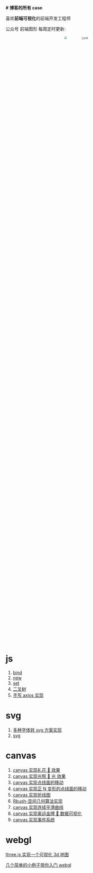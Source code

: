 **# 博客的所有 case**

喜欢**前端可视化**的前端开发工程师

公众号 前端图形 每周定时更新:

<div align="center">
<img src="https://ztifly.oss-cn-hangzhou.aliyuncs.com/image-20210905173945402.png" width="50%" height = "50%" 
alt="公众号" style="zoom:50%;" />
</div>

# js

1.  [bind](https://github.com/wzf1997/blog/blob/main/es6/Mybind.js)
2.  [new](https://github.com/wzf1997/blog/blob/main/es6/Mynew.js)
3.  [set](https://github.com/wzf1997/blog/blob/main/es6/set.js)
4.  [二叉树](https://github.com/wzf1997/blog/tree/main/algorithms/tree)
5.  [手写 axios 实现](https://github.com/wzf1997/blog/blob/main/myAxios/index.html)

# svg

1.  [多种字体转 svg 方案实现](https://github.com/wzf1997/blog/tree/main/svg-font)
2.  [svg](https://github.com/wzf1997/blog/blob/main/svg/index.html)

# canvas

1.  [canvas 实现礼花 🎉 效果](https://github.com/wzf1997/blog/blob/main/canvas/firework.html)
2.  [canvas 实现光照 🐑 光 效果](https://github.com/wzf1997/blog/blob/main/canvas/pointlight.html)
3.  [canvas 实现点线面的移动](https://github.com/wzf1997/blog/blob/main/canvas/move.html)
4.  [canvas 实现正 N 变形的点线面的移动](https://github.com/wzf1997/blog/blob/main/canvas/move.html)
5.  [canvas 实现折线图](https://github.com/wzf1997/blog/blob/main/canvas-lineChart/index.html)
6.  [Rbush-空间几何算法实现](https://github.com/wzf1997/blog/blob/main/Rtree/index.html)
7.  [canvas 实现连续平滑曲线](https://github.com/wzf1997/blog/blob/main/canvas-bezierLine/index.html)
8.  [canvas 实现奥运金牌 🏅 数据可视化](https://github.com/wzf1997/blog/tree/main/canvas-aoyun)
9.  [canvas 实现事件系统](https://github.com/wzf1997/blog/tree/main/canvas-event)

# webgl

[three.js 实现一个可视化 3d 地图](https://github.com/wzf1997/blog/blob/main/china-map/index.html)

[几个简单的小例子带你入门 webgl](https://github.com/wzf1997/blog/tree/main/webgl-drawTriangle)

